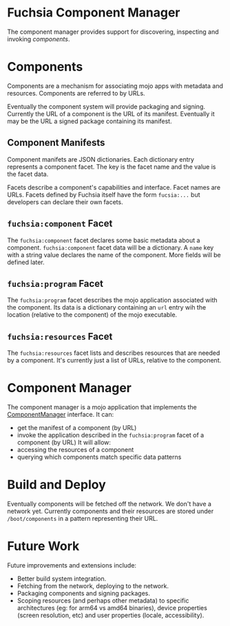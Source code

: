 Fuchsia Component Manager
=========================

The component manager provides support for discovering, inspecting and invoking
_components_.

Components
==========

Components are a mechanism for associating mojo apps with metadata and
resources.  Components are referred to by URLs.

Eventually the component system will provide packaging and signing. Currently
the URL of a component is the URL of its manifest. Eventually it may be the URL
a signed package containing its manifest.

Component Manifests
-------------------

Component manifets are JSON dictionaries. Each dictionary entry represents a
component facet.  The key is the facet name and the value is the facet data.

Facets describe a component's capabilities and interface. Facet names are URLs.
Facets defined by Fuchsia itself have the form `fucsia:...` but developers can
declare their own facets.

`fuchsia:component` Facet
-------------------------

The `fuchsia:component` facet declares some basic metadata about a component.
`fuchsia:component` facet data will be a dictionary. A `name` key with a string
value declares the name of the component. More fields will be defined later.

`fuchsia:program` Facet
-----------------------

The `fuchsia:program` facet describes the mojo application associated with the
component. Its data is a dictionary containing an `url` entry wih the location
(relative to the component) of the mojo executable.

`fuchsia:resources` Facet
-------------------------

The `fuchsia:resources` facet lists and describes resources that are needed by a
component. It's currently just a list of URLs, relative to the component.

Component Manager
=================

The component manager is a mojo application that implements the
[ComponentManager](../services/component/component.fidl) interface. It can:
 * get the manifest of a component (by URL)
 * invoke the application described in the `fuchsia:program` facet of a
   component (by URL) It will allow:
 * accessing the resources of a component
 * querying which components match specific data patterns

Build and Deploy
================

Eventually components will be fetched off the network. We don't have a network
yet. Currently components and their resources are stored under
`/boot/components` in a pattern representing their URL.

Future Work
===========

Future improvements and extensions include:
 * Better build system integration.
 * Fetching from the network, deploying to the network.
 * Packaging components and signing packages.
 * Scoping resources (and perhaps other metadata) to specific architectures (eg:
   for arm64 vs amd64 binaries), device properties (screen resolution, etc) and
   user properties (locale, accessibility).
